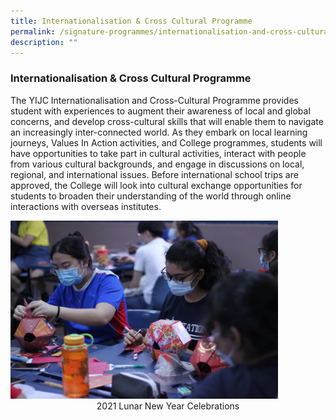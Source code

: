 ```yaml
---
title: Internationalisation & Cross Cultural Programme
permalink: /signature-programmes/internationalisation-and-cross-cultural-programme/
description: ""
---
```

### **Internationalisation & Cross Cultural Programme**
The YIJC Internationalisation and Cross-Cultural Programme provides student with experiences to augment their awareness of local and global concerns, and develop cross-cultural skills that will enable them to navigate an increasingly inter-connected world. As they embark on local learning journeys, Values In Action activities, and College programmes, students will have opportunities to take part in cultural activities, interact with people from various cultural backgrounds, and engage in discussions on local, regional, and international issues. Before international school trips are approved, the College will look into cultural exchange opportunities for students to broaden their understanding of the world through online interactions with overseas institutes.

<img src="/images/iccp.jpg" style="width:85%">

<center>2021 Lunar New Year Celebrations</center>